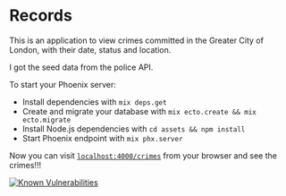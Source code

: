 # Records

This is an application to view crimes committed in the Greater City of London, with their date, status and location.

I got the seed data from the police API.



To start your Phoenix server:

  * Install dependencies with `mix deps.get`
  * Create and migrate your database with `mix ecto.create && mix ecto.migrate`
  * Install Node.js dependencies with `cd assets && npm install`
  * Start Phoenix endpoint with `mix phx.server`

Now you can visit [`localhost:4000/crimes`](http://localhost:4000/crimes) from your browser and see the crimes!!!


[![Known Vulnerabilities](https://snyk.io/test/github/agata-anastazja/records/badge.svg?targetFile=assets%2Fpackage.json)](https://snyk.io/test/github/agata-anastazja/records?targetFile=assets%2Fpackage.json)
